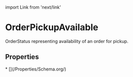 import Link from 'next/link'

# OrderPickupAvailable

OrderStatus representing availability of an order for pickup.

## Properties

<Grid>
* [](/Properties/Schema.org/)

</Grid>

